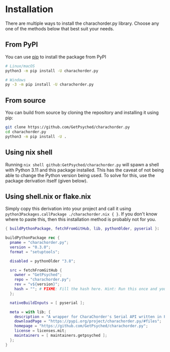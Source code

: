 # Installation

There are multiple ways to install the charachorder.py library. Choose any one of the methods below that best suit your needs.

## From PyPI

You can use [pip](https://pip.pypa.io/en/stable) to install the package from PyPI

```sh
# Linux/macOS
python3 -m pip install -U charachorder.py

# Windows
py -3 -m pip install -U charachorder.py
```

## From source

You can build from source by cloning the repository and installing it using pip:

```sh
git clone https://github.com/GetPsyched/charachorder.py
cd charachorder.py
python3 -m pip install -U .
```

## Using nix shell

Running `nix shell github:GetPsyched/charachorder.py` will spawn a shell with Python 3.11 and this package installed. This has the caveat of not being able to change the Python version being used. To solve for this, use the package derivation itself (given below).

## Using shell.nix or flake.nix

Simply copy this derivation into your project and call it using `python3Packages.callPackage ./charachorder.nix { }`. If you don't know where to paste this, then this installation method is probably not for you.

```nix
{ buildPythonPackage, fetchFromGitHub, lib, pythonOlder, pyserial }:

buildPythonPackage rec {
  pname = "charachorder.py";
  version = "0.3.0";
  format = "setuptools";

  disabled = pythonOlder "3.8";

  src = fetchFromGitHub {
    owner = "GetPsyched";
    repo = "charachorder.py";
    rev = "v${version}";
    hash = ""; # FIXME: Fill the hash here. Hint: Run this once and you will get the hash in the error
  };

  nativeBuildInputs = [ pyserial ];

  meta = with lib; {
    description = "A wrapper for CharaChorder's Serial API written in Python";
    downloadPage = "https://pypi.org/project/charachorder.py/#files";
    homepage = "https://github.com/GetPsyched/charachorder.py";
    license = licenses.mit;
    maintainers = [ maintainers.getpsyched ];
  };
}
```
